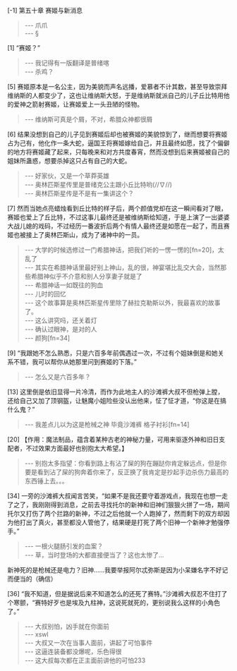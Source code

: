 
[-1] 第五十章 赛姬与新消息
>--- 爪爪<br>
>--- §<br>

[1] “赛姬？”
>--- 我记得有一版翻译是普绪喀<br>
>--- 杀鸡？<br>

[5] 赛姬原本是一名公主，因为美貌而声名远播，爱慕者不计其数，甚至导致崇拜维纳斯的人都变少了，这也让维纳斯大怒，于是维纳斯就派自己的儿子丘比特用他的爱神之箭射赛姬，让赛姬爱上一头丑陋的怪物。
>--- 维纳斯可真是个屑，不对，希腊众神都很屑<br>

[6] 结果没想到自己的儿子见到赛姬后却也被赛姬的美貌惊到了，继而想要将赛姬占为己有，他化作一条大蛇，逼国王将赛姬嫁给自己，并且最终如愿，找了个偏僻的地方将赛姬藏了起来，只每晚来和对方共度春宵，然而没想到后来赛姬被自己的姐妹所蛊惑，想要杀掉这只占有自己的大蛇。
>--- 好家伙，又是一个草莽英雄<br>
>--- 奥林匹斯星传里是普绪克公主跟小丘比特哟(//∇//)<br>
>--- 奥林匹斯星传是不是有一集讲这个？<br>

[7] 然而当她点亮蜡烛看到丘比特的样子后，两个颜值党却在这一瞬间看对了眼，赛姬也爱上了丘比特，不过这事儿最终还是被维纳斯给知道，于是上演了一出婆婆大战儿媳的戏码，不过经历一番波折后两个有情人最终还是如愿在一起了，而且赛姬也被接上了奥林匹斯山，成为了诸神中的一员。
>--- 大学的时候选修过一门希腊神话，把我们听的一愣一愣的[fn=20]，太乱了<br>
>--- 其实在希腊神话里最好别上神山，乱的很，神宴堪比乱交大会，当然那些希腊神似乎不介意和别人分享妻子就是了<br>
>--- 希腊神话一如既往的狗血<br>
>--- 儿时的回忆<br>
>--- 这个故事算是奥林匹斯星传里除了赫拉克勒斯以外，我最喜欢的故事了。<br>
>--- 这么讲究吗，还关着灯<br>
>--- 确认过眼神，是对的人<br>
>--- 颜狗[fn=34]<br>

[9] “我跟她不怎么熟悉，只是六百多年前偶遇过一次，不过有个姐妹倒是和她关系不错，我可以帮你从她那里问到赛姬的下落。”
>--- 怎么又是六百多年？<br>

[13] 这里倒是依旧显得一片冷清，而作为此地主人的沙滩裤大叔不但枪弹上膛，还给自己又加了顶钢盔，让魅魔小姐险些没认出他来，怔了怔才道，“你这是在搞什么鬼？”
>--- 我差点儿以为这是枪械之神  毕竟沙滩裤 格子衬衫[fn=14]<br>

[20] 【作用：魔法制品，蕴含着某种古老的神秘力量，可用来驱逐外神和旧日支配者，不过效果方面最好也别抱太大希望。】
>--- 别抱太多指望：你看到路上有沾了屎的狗在蹦跶你肯定躲远点，但是你要是看到沾了屎的狗奔着你来了，反正换了我肯定是抄起手边杀伤力最高的东西锤上去。。。<br>

[34] 一旁的沙滩裤大叔闻言苦笑，“如果不是我还要守着游戏点，我现在也想一走了之了，我刚刚得到消息，之前去寻找托尔的新神和旧神们狠狠火拼了一场，期间托尔又打伤了两个拦路的新神，不过之后他就一个人跑掉了，然而剩下的双方却因为他打出了真火，甚至都没人管他了，结果硬是打死了两个旧神一个新神才勉强停手。”
>--- 一根火腿肠引发的血案？<br>
>--- 草，当时登场的大都直接便当了？这也太惨了…

新神死的是枪械还是电力？旧神……我要举报阿尔忒弥斯是因为小呆嫌名字不好记而便当的（确信）<br>

[36] “我不知道，但是据说后来不知道怎么的还死了赛特。”沙滩裤大叔忍不住打了个寒颤，“赛特好歹也是埃及九柱神，这说死就死的，更别说我么这样的小角色了。”
>--- 大叔别怕，凶手就在你面前<br>
>--- xswl<br>
>--- 大叔又一次在当事人面前，讲起了可怕事件<br>
>--- 这逼连装备都没爆呢，乐色得很<br>
>--- 这大叔每次都在正主面前讲他的可怕233<br>
